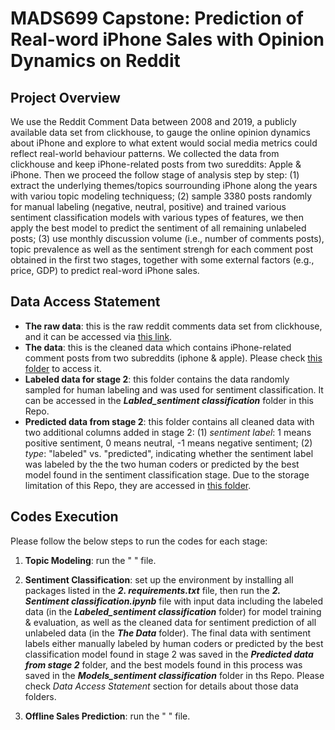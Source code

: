 # MADS699 Capstone: Prediction of Real-word iPhone Sales with Opinion Dynamics on Reddit

## Project Overview  
We use the Reddit Comment Data between 2008 and 2019, a publicly available data set from clickhouse, to gauge the online opinion dynamics about iPhone and explore to what extent would social media metrics could reflect real-world behaviour patterns. We collected the data from clickhouse and keep iPhone-related posts from two sureddits: Apple & iPhone. Then we proceed the follow stage of analysis step by step: (1)  extract the underlying themes/topics sourrounding iPhone along the years with variou topic modeling techniquess; (2) sample 3380 posts randomly for manual labeling (negative, neutral, positive) and trained various sentiment classification models with various types of features, we then apply the best model to predict the sentiment of all remaining unlabeled posts; (3) use monthly discussion volume (i.e., number of comments posts),  topic prevalence as well as the sentiment strengh for each comment post obtained in the first two stages, together with some external factors (e.g., price, GDP) to predict real-word iPhone sales.

## Data Access Statement
- **The raw data**: this is the raw reddit comments data set from clickhouse, and it can be accessed via [this link](https://clickhouse.com/docs/en/getting-started/example-datasets/reddit-comments).  
- **The data**: this is the cleaned data which contains iPhone-related comment posts from two subreddits (iphone & apple). Please check [this folder](https://drive.google.com/drive/folders/10toX4JXv3NHkC5owntA7LWuxKkyROyIe?usp=sharing) to access it. 
- **Labeled data for stage 2**: this folder contains the data randomly sampled for human labeling and was used for sentiment classification. It can be accessed in the ***Labled_sentiment classification*** folder in this Repo.    
- **Predicted data from stage 2**:  this folder contains all cleaned data with two additional columns added in stage 2: (1) *sentiment label*: 1 means positive sentiment, 0 means neutral, -1 means negative sentiment; (2) *type*: "labeled" vs. "predicted", indicating whether the sentiment label was labeled by the the two human coders or predicted by the best model found in the sentiment classification stage. Due to the storage limitation of this Repo, they are accessed in [this folder](https://drive.google.com/drive/folders/1-ybm8bWPhP7-qCwKiNedACQkUJA2WbLN?usp=sharing).  

## Codes Execution 
Please follow the below steps to run the codes for each stage:

1. **Topic Modeling**: run the " " file.
   
2. **Sentiment Classification**: set up the environment by installing all packages listed in the ***2. requirements.txt*** file, then run the ***2. Sentiment classification.ipynb*** file with input data including the labeled data (in the ***Labeled_sentiment classification*** folder) for model training & evaluation, as well as the cleaned data for sentiment prediction of all unlabeled data (in the ***The Data*** folder).   The final data with sentiment labels either manually labeled by human coders or predicted by the best classification model found in stage 2 was saved in the ***Predicted data from stage 2*** folder, and the best models found in this process was saved in the ***Models_sentiment classification*** folder in ths Repo.  Please check *Data Access Statement* section for details about those data folders.

3. **Offline Sales Prediction**: run the " " file.
